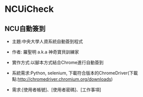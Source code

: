 # NCUiCheck
## NCU自動簽到
* 主題:中央大學人資系統自動簽到程式
* 作者: 羅聖明 a.k.a 神奇寶貝訓練家
* 實作方式:以腳本方式結合Chrome進行自動簽到

* 系統需求:Python, selenium, 下載符合版本的ChromeDriver(下載點:http://chromedriver.chromium.org/downloads)
* 需求:[使用者帳號]、[使用者密碼]、[工作事項]
